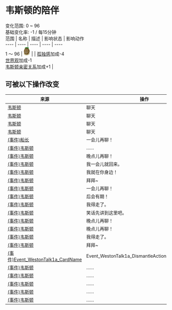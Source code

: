 # 韦斯顿的陪伴  
变化范围: 0 ~ 96  
基础变化率: -1 / 每15分钟  
范围  |  名称  |  描述  |  影响状态  |  影响动作  
----  |  ----  |  ----  |  ----  |  ----  
1 ～ 96  |  <img decoding="async" src="Sprite/Weston.png" style="width:20px;">  |    |  [孤独感](Loneliness.md)加成-4<br>[世界观](Structure.md)加成-1<br>[韦斯顿亲密关系](WestonPropinquity.md)加成+1  |    
## 可被以下操作改变  
来源  |  操作  |  值  
----  |  ----  |  ----  
[韦斯顿](Weston.md)  |  聊天  |  96  
[韦斯顿](Weston.md)  |  聊天  |  96  
[韦斯顿](Weston.md)  |  聊天  |  96  
[韦斯顿](Weston.md)  |  聊天  |  96  
[(事件)船长](Event_CaptainTalk1a.md)  |  一会儿再聊！  |  30  
[(事件)韦斯顿](Event_Weston1a.md)  |  ……  |  30  
[(事件)韦斯顿](Event_Weston1b.md)  |  晚点儿再聊！  |  30  
[(事件)韦斯顿](Event_Weston1c.md)  |  我一会儿就回来。  |  30  
[(事件)韦斯顿](Event_Weston1d.md)  |  我就在你身边！  |  30  
[(事件)韦斯顿](Event_Weston1e.md)  |  拜拜~  |  30  
[(事件)韦斯顿](Event_Weston2a.md)  |  一会儿再聊！  |  30  
[(事件)韦斯顿](Event_Weston2b.md)  |  后会有期！  |  30  
[(事件)韦斯顿](Event_Weston2c.md)  |  我得走了。  |  30  
[(事件)韦斯顿](Event_Weston2d.md)  |  笑话先讲到这里吧。  |  30  
[(事件)韦斯顿](Event_Weston3a.md)  |  晚点儿再聊！  |  30  
[(事件)韦斯顿](Event_Weston3b.md)  |  晚点儿再聊！  |  30  
[(事件)韦斯顿](Event_Weston3c.md)  |  我得走了。  |  30  
[(事件)韦斯顿](Event_Weston3d.md)  |  拜拜~  |  30  
[(事件)Event_WestonTalk1a_CardName](Event_WestonTalk1a.md)  |  Event_WestonTalk1a_DismantleActions[0].ActionName  |  30  
[(事件)韦斯顿](Event_Weston0a.md)  |  ……  |  15  
[(事件)韦斯顿](Event_Weston0b.md)  |  ……  |  15  
[(事件)韦斯顿](Event_Weston0c.md)  |  ……  |  15  
[(事件)韦斯顿](Event_Weston0d.md)  |  ……  |  15  
[(事件)韦斯顿](Event_Weston0e.md)  |  ……  |  15  
